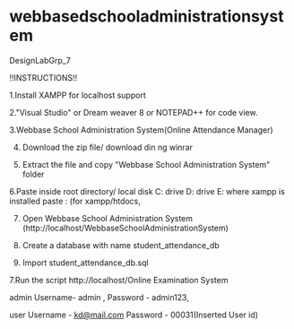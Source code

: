 # webbasedschooladministrationsystem
 DesignLabGrp_7

!!INSTRUCTIONS!!

1.Install XAMPP for localhost support

2."Visual Studio" or Dream weaver 8 or NOTEPAD++ for code view.

3.Webbase School Administration System(Online Attendance Manager)

4. Download the zip file/ download din ng winrar

5. Extract the file and copy "Webbase School Administration System" folder

6.Paste inside root directory/  local disk C: drive D: drive E: where xampp is installed paste : (for xampp/htdocs, 

7. Open Webbase School Administration System (http://localhost/WebbaseSchoolAdministrationSystem)

8. Create a database with name student_attendance_db

6. Import student_attendance_db.sql

7.Run the script http://localhost/Online Examination System



admin
 Username- admin , 
 Password - admin123,

user
 Username - kd@mail.com 
 Password - 00031(Inserted User id)
